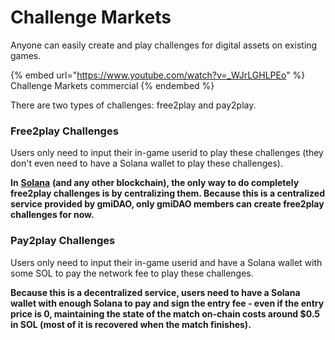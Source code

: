 # Challenge Markets

Anyone can easily create and play challenges for digital assets on existing games.&#x20;

{% embed url="https://www.youtube.com/watch?v=_WJrLGHLPEo" %}
Challenge Markets commercial
{% endembed %}

There are two types of challenges: free2play and pay2play.

### Free2play Challenges

Users only need to input their in-game userid to play these challenges (they don't even need to have a Solana wallet to play these challenges).

**In** [**Solana**](https://solana.com) **(and any other blockchain), the only way to do completely free2play challenges is by centralizing them. Because this is a centralized service provided by gmiDAO, only gmiDAO members can create free2play challenges for now.**

### Pay2play Challenges

Users only need to input their in-game userid and have a Solana wallet with some SOL to pay the network fee to play these challenges.

**Because this is a decentralized service, users need to have a Solana wallet with enough Solana to pay and sign the entry fee - even if the entry price is 0, maintaining the state of the match on-chain costs around $0.5 in SOL (most of it is recovered when the match finishes).**
